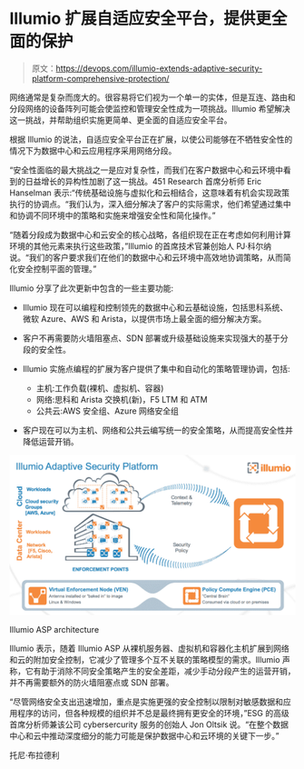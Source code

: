 # Illumio 扩展自适应安全平台，提供更全面的保护

> 原文：<https://devops.com/illumio-extends-adaptive-security-platform-comprehensive-protection/>

网络通常是复杂而庞大的。很容易将它们视为一个单一的实体，但是互连、路由和分段网络的设备阵列可能会使监控和管理安全性成为一项挑战。Illumio 希望解决这一挑战，并帮助组织实施更简单、更全面的自适应安全平台。

根据 Illumio 的说法，自适应安全平台正在扩展，以使公司能够在不牺牲安全性的情况下为数据中心和云应用程序采用网络分段。

“安全性面临的最大挑战之一是应对复杂性，而我们在客户数据中心和云环境中看到的日益增长的异构性加剧了这一挑战。451 Research 首席分析师 Eric Hanselman 表示:“传统基础设施与虚拟化和云相结合，这意味着有机会实现政策执行的协调点。“我们认为，深入细分解决了客户的实际需求，他们希望通过集中和协调不同环境中的策略和实施来增强安全性和简化操作。”

“随着分段成为数据中心和云安全的核心战略，各组织现在正在考虑如何利用计算环境的其他元素来执行这些政策，”Illumio 的首席技术官兼创始人 PJ·科尔纳说。“我们的客户要求我们在他们的数据中心和云环境中高效地协调策略，从而简化安全控制平面的管理。”

Illumio 分享了此次更新中包含的一些主要功能:

*   Illumio 现在可以编程和控制领先的数据中心和云基础设施，包括思科系统、微软 Azure、AWS 和 Arista，以提供市场上最全面的细分解决方案。
*   客户不再需要防火墙阻塞点、SDN 部署或升级基础设施来实现强大的基于分段的安全性。
*   Illumio 实施点编程的扩展为客户提供了集中和自动化的策略管理协调，包括:
    *   主机:工作负载(裸机、虚拟机、容器)
    *   网络:思科和 Arista 交换机(新)，F5 LTM 和 ATM
    *   公共云:AWS 安全组、Azure 网络安全组

*   客户现在可以为主机、网络和公共云编写统一的安全策略，从而提高安全性并降低运营开销。

![Illumio-ASP-Architecture](img/d7ad8d3843eda71f9d49bf3ea1b9cdce.png)

Illumio ASP architecture

Illumio 表示，随着 Illumio ASP 从裸机服务器、虚拟机和容器化主机扩展到网络和云的附加安全控制，它减少了管理多个互不关联的策略模型的需求。Illumio 声称，它有助于消除不同安全策略产生的安全差距，减少手动分段产生的运营开销，并不再需要额外的防火墙阻塞点或 SDN 部署。

“尽管网络安全支出迅速增加，重点是实施更强的安全控制以限制对敏感数据和应用程序的访问，但各种规模的组织并不总是最终拥有更安全的环境，”ESG 的高级首席分析师兼该公司 cybersercurity 服务的创始人 Jon Oltsik 说。“在整个数据中心和云中推动深度细分的能力可能是保护数据中心和云环境的关键下一步。”

托尼·布拉德利